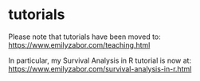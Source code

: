 # tutorials

Please note that tutorials have been moved to: https://www.emilyzabor.com/teaching.html

In particular, my Survival Analysis in R tutorial is now at: https://www.emilyzabor.com/survival-analysis-in-r.html